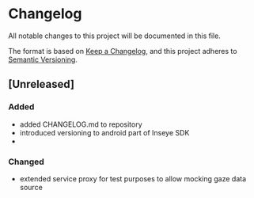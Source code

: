 # Changelog

All notable changes to this project will be documented in this file.

The format is based on [Keep a Changelog](https://keepachangelog.com/en/1.1.0/),
and this project adheres to [Semantic Versioning](https://semver.org/spec/v2.0.0.html).

## [Unreleased]

### Added
- added CHANGELOG.md to repository
- introduced versioning to android part of Inseye SDK
- 
### Changed
- extended service proxy for test purposes to allow mocking gaze data source 